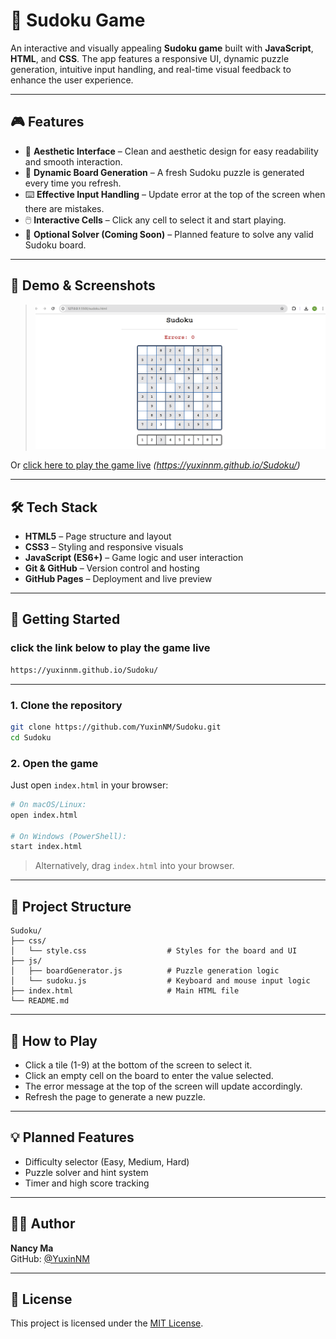 # 🧩 Sudoku Game

An interactive and visually appealing **Sudoku game** built with **JavaScript**, **HTML**, and **CSS**. The app features a responsive UI, dynamic puzzle generation, intuitive input handling, and real-time visual feedback to enhance the user experience.

---

## 🎮 Features

- 🎨 **Aesthetic Interface** – Clean and aesthetic design for easy readability and smooth interaction.
- 🔄 **Dynamic Board Generation** – A fresh Sudoku puzzle is generated every time you refresh.
- ⌨️ **Effective Input Handling** – Update error at the top of the screen when there are mistakes.
- 🖱️ **Interactive Cells** – Click any cell to select it and start playing.
- 🧠 **Optional Solver (Coming Soon)** – Planned feature to solve any valid Sudoku board.

---

## 📸 Demo & Screenshots

> *![GUI](image.png)*

Or [click here to play the game live](#) *(https://yuxinnm.github.io/Sudoku/)*

---

## 🛠️ Tech Stack

- **HTML5** – Page structure and layout
- **CSS3** – Styling and responsive visuals
- **JavaScript (ES6+)** – Game logic and user interaction
- **Git & GitHub** – Version control and hosting
- **GitHub Pages** – Deployment and live preview
---

## 🚀 Getting Started
### click the link below to play the game live
```bash
https://yuxinnm.github.io/Sudoku/
```

---

### 1. Clone the repository

```bash
git clone https://github.com/YuxinNM/Sudoku.git
cd Sudoku
```

### 2. Open the game

Just open `index.html` in your browser:

```bash
# On macOS/Linux:
open index.html

# On Windows (PowerShell):
start index.html
```

> Alternatively, drag `index.html` into your browser.

---



## 📂 Project Structure

```
Sudoku/
├── css/
│   └── style.css                  # Styles for the board and UI
├── js/
│   ├── boardGenerator.js          # Puzzle generation logic
│   └── sudoku.js                  # Keyboard and mouse input logic
├── index.html                     # Main HTML file
└── README.md
```

---

## 🎯 How to Play

- Click a tile (1-9) at the bottom of the screen to select it.
- Click an empty cell on the board to enter the value selected.
- The error message at the top of the screen will update accordingly.
- Refresh the page to generate a new puzzle.

---

## 💡 Planned Features

- Difficulty selector (Easy, Medium, Hard)
- Puzzle solver and hint system
- Timer and high score tracking

---

## 🙋‍♀️ Author

**Nancy Ma**  
GitHub: [@YuxinNM](https://github.com/YuxinNM)

---

## 📜 License

This project is licensed under the [MIT License](LICENSE).
